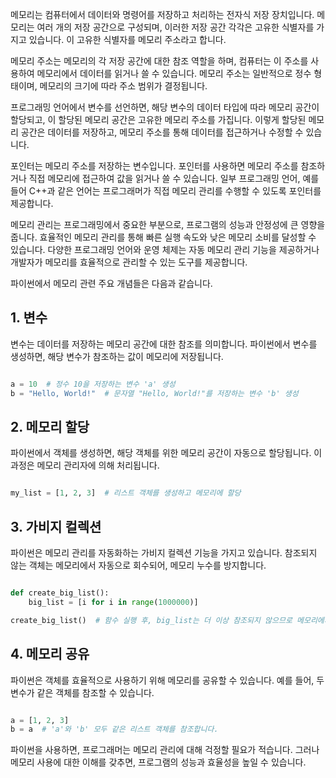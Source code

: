 메모리는 컴퓨터에서 데이터와 명령어를 저장하고 처리하는 전자식 저장 장치입니다. 메모리는 여러 개의 저장 공간으로 구성되며, 이러한 저장 공간 각각은 고유한 식별자를 가지고 있습니다. 이 고유한 식별자를 메모리 주소라고 합니다.

메모리 주소는 메모리의 각 저장 공간에 대한 참조 역할을 하며, 컴퓨터는 이 주소를 사용하여 메모리에서 데이터를 읽거나 쓸 수 있습니다. 메모리 주소는 일반적으로 정수 형태이며, 메모리의 크기에 따라 주소 범위가 결정됩니다.

프로그래밍 언어에서 변수를 선언하면, 해당 변수의 데이터 타입에 따라 메모리 공간이 할당되고, 이 할당된 메모리 공간은 고유한 메모리 주소를 가집니다. 이렇게 할당된 메모리 공간은 데이터를 저장하고, 메모리 주소를 통해 데이터를 접근하거나 수정할 수 있습니다.

포인터는 메모리 주소를 저장하는 변수입니다. 포인터를 사용하면 메모리 주소를 참조하거나 직접 메모리에 접근하여 값을 읽거나 쓸 수 있습니다. 일부 프로그래밍 언어, 예를 들어 C++과 같은 언어는 프로그래머가 직접 메모리 관리를 수행할 수 있도록 포인터를 제공합니다.

메모리 관리는 프로그래밍에서 중요한 부분으로, 프로그램의 성능과 안정성에 큰 영향을 줍니다. 효율적인 메모리 관리를 통해 빠른 실행 속도와 낮은 메모리 소비를 달성할 수 있습니다. 다양한 프로그래밍 언어와 운영 체제는 자동 메모리 관리 기능을 제공하거나 개발자가 메모리를 효율적으로 관리할 수 있는 도구를 제공합니다.

파이썬에서 메모리 관련 주요 개념들은 다음과 같습니다.

<h2>1. 변수</h2>
변수는 데이터를 저장하는 메모리 공간에 대한 참조를 의미합니다. 파이썬에서 변수를 생성하면, 해당 변수가 참조하는 값이 메모리에 저장됩니다.

```python

a = 10  # 정수 10을 저장하는 변수 'a' 생성
b = "Hello, World!"  # 문자열 "Hello, World!"를 저장하는 변수 'b' 생성

```

<h2>2. 메모리 할당</h2>
파이썬에서 객체를 생성하면, 해당 객체를 위한 메모리 공간이 자동으로 할당됩니다. 이 과정은 메모리 관리자에 의해 처리됩니다.

```python

my_list = [1, 2, 3]  # 리스트 객체를 생성하고 메모리에 할당

```

<h2>3. 가비지 컬렉션</h2>
파이썬은 메모리 관리를 자동화하는 가비지 컬렉션 기능을 가지고 있습니다. 참조되지 않는 객체는 메모리에서 자동으로 회수되어, 메모리 누수를 방지합니다.

```python

def create_big_list():
    big_list = [i for i in range(1000000)]

create_big_list()  # 함수 실행 후, big_list는 더 이상 참조되지 않으므로 메모리에서 회수됩니다.

```

<h2>4. 메모리 공유</h2>
파이썬은 객체를 효율적으로 사용하기 위해 메모리를 공유할 수 있습니다. 예를 들어, 두 변수가 같은 객체를 참조할 수 있습니다.

```python

a = [1, 2, 3]
b = a  # 'a'와 'b' 모두 같은 리스트 객체를 참조합니다.

```

파이썬을 사용하면, 프로그래머는 메모리 관리에 대해 걱정할 필요가 적습니다. 그러나 메모리 사용에 대한 이해를 갖추면, 프로그램의 성능과 효율성을 높일 수 있습니다.
